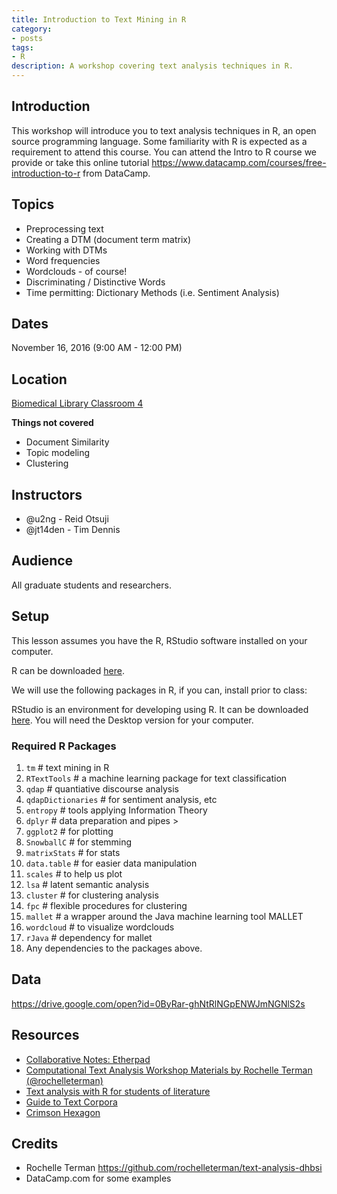 ```yaml
---
title: Introduction to Text Mining in R
category:
- posts
tags:
- R
description: A workshop covering text analysis techniques in R.
---
```


## Introduction

This workshop will introduce you to text analysis techniques in R, an open source programming language. Some familiarity with R is expected as a requirement to attend this course.  You can attend the Intro to R course we provide or take this online tutorial <https://www.datacamp.com/courses/free-introduction-to-r> from DataCamp.

## Topics

* Preprocessing text  
* Creating a DTM (document term matrix)
* Working with DTMs
* Word frequencies
* Wordclouds - of course!
* Discriminating / Distinctive Words
* Time permitting: Dictionary Methods (i.e. Sentiment Analysis)

## Dates
November 16, 2016 (9:00 AM - 12:00 PM)

## Location
[Biomedical Library Classroom 4](http://maps.google.com/maps?q=32.875270,%20-117.236917)

**Things not covered**

* Document Similarity
* Topic modeling
* Clustering

## Instructors

* @u2ng - Reid Otsuji
* @jt14den - Tim Dennis

## Audience

All graduate students and researchers.

## Setup

This lesson assumes you have the R, RStudio software installed on your computer.

R can be downloaded [here](https://cran.r-project.org/mirrors.html).

We will use the following packages in R, if you can, install prior to class:

RStudio is an environment for developing using R. It can be downloaded [here](https://www.rstudio.com/products/rstudio/download/). You will need the Desktop version for your computer.

###  Required R Packages

1. `tm` # text mining in R
2. `RTextTools` # a machine learning package for text classification
3. `qdap` # quantiative discourse analysis
4. `qdapDictionaries` # for sentiment analysis, etc
4. `entropy` # tools applying Information Theory
5. `dplyr` # data preparation and pipes $>$
6. `ggplot2` # for plotting
7. `SnowballC` # for stemming
8. `matrixStats` # for stats
9. `data.table` # for easier data manipulation
10. `scales` # to help us plot
11. `lsa` # latent semantic analysis
12. `cluster` # for clustering analysis
13. `fpc` # flexible procedures for clustering
14. `mallet` # a wrapper around the Java machine learning tool MALLET
15. `wordcloud` # to visualize wordclouds
16. `rJava` # dependency for mallet
17. Any dependencies to the packages above.

## Data

<https://drive.google.com/open?id=0ByRar-ghNtRlNGpENWJmNGNlS2s>

## Resources
* [Collaborative Notes: Etherpad](http://pad.software-carpentry.org/r-txt-analysis)
* [Computational Text Analysis Workshop Materials by Rochelle Terman (@rochelleterman)
](https://github.com/rochelleterman/text-analysis-dhbsi)
* [Text analysis with R for students of literature](http://roger.ucsd.edu/record=b8216276~S9)
* [Guide to Text Corpora](http://ucsd.libguides.com/data-statistics/textmining)
* [Crimson Hexagon](http://ucsd.libguides.com/data-statistics/crimsonhexagon)

## Credits

* Rochelle Terman <https://github.com/rochelleterman/text-analysis-dhbsi>
* DataCamp.com for some examples
